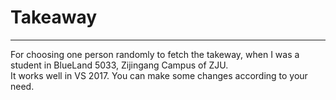 # Takeaway
-----
For choosing one person randomly to fetch the takeway, when I was a student in BlueLand 5033, Zijingang Campus of ZJU.</br>
It works well in VS 2017. You can make some changes according to your need.
